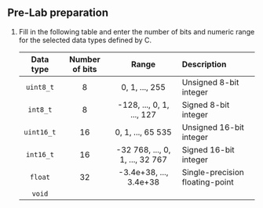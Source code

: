 
## Pre-Lab preparation

1. Fill in the following table and enter the number of bits and numeric range for the selected data types defined by C.

   | **Data type** | **Number of bits** | **Range** | **Description** |
   | :-: | :-: | :-: | :-- |
   | `uint8_t`  | 8  | 0, 1, ..., 255                  | Unsigned 8-bit integer |
   | `int8_t`   | 8  | -128, ..., 0, 1, ..., 127       | Signed 8-bit integer |
   | `uint16_t` | 16 | 0, 1, ..., 65 535               | Unsigned 16-bit integer |
   | `int16_t`  | 16 | -32 768, ..., 0, 1, ..., 32 767 | Signed 16-bit integer |
   | `float`    | 32 | -3.4e+38, ..., 3.4e+38          | Single-precision floating-point |
   | `void`     |  |  |  |
